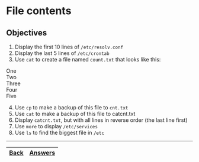 # File contents

## Objectives

1. Display the first 10 lines of `/etc/resolv.conf`
2. Display the last 5 lines of `/etc/crontab`
3. Use `cat` to create a file named `count.txt` that looks like this:

One<br>
Two<br>
Three<br>
Four<br>
Five

4. Use `cp` to make a backup of this file to `cnt.txt`
5. Use `cat` to make a backup of this file to catcnt.txt
6. Display `catcnt.txt`, but with all lines in reverse order (the last line first)
7. Use `more` to display `/etc/services`
8. Use `ls` to find the biggest file in `/etc`

---
[Back](/README.md)| [Answers](https://github.com/ricmmartins/fasthack-linux-answers/blob/main/challenges/lab-file-contents.md) | 
:----- |:-----
